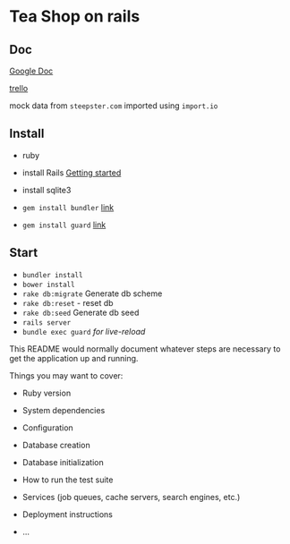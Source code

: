 Tea Shop on rails
=================

Doc
---
[Google Doc](https://docs.google.com/document/d/14fhjjfGcLZqm1bSyWFx75_VrCLMAs6dnQDu3IKsdf2c/edit)


[trello](https://trello.com/b/BXED0kAR)

mock data from `steepster.com`
imported using `import.io`

Install
-------

- ruby []()
- install Rails [Getting started](http://guides.rubyonrails.org/getting_started.html)
- install sqlite3 []()

- `gem install bundler` [link](http://bundler.io/)
- `gem install guard` [link](https://github.com/guard/guard)

Start
-----

- `bundler install`
- `bower install`
- `rake db:migrate` Generate db scheme
- `rake db:reset` - reset db
- `rake db:seed` Generate db seed
- `rails server`
- `bundle exec guard` *for live-reload*

This README would normally document whatever steps are necessary to get the
application up and running.

Things you may want to cover:

* Ruby version

* System dependencies

* Configuration

* Database creation

* Database initialization

* How to run the test suite

* Services (job queues, cache servers, search engines, etc.)

* Deployment instructions

* ...
